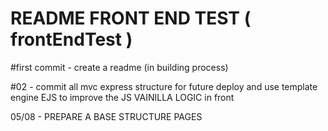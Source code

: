 # README FRONT END TEST ( frontEndTest )
 
#first commit - create a readme (in building process)

#02 - commit all mvc express structure for future deploy and use template engine EJS to improve the JS VAINILLA LOGIC in front

05/08 - PREPARE A BASE STRUCTURE PAGES